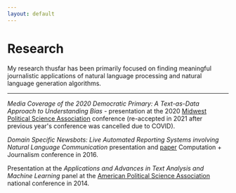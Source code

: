 ```yaml
---
layout: default
---
```


# Research

My research thusfar has been primarily focused on finding meaningful journalistic applications of natural language processing and natural language generation algorithms.

<hr>

_Media Coverage of the 2020 Democratic Primary: A Text-as-Data Approach to Understanding Bias_ - presentation at the 2020 [Midwest Political Science Association](https://convention2.allacademic.com/one/mpsa/mpsa21/index.php?cmd=Online+Program+View+Paper&selected_paper_id=1836353&PHPSESSID=m1ja499f5teq8gr9apsq5mj2d8) conference (re-accepted in 2021 after previous year's conference was cancelled due to COVID).

_Domain Specific Newsbots: Live Automated Reporting Systems involving Natural Language Communication_ presentation and [paper](http://journalism.stanford.edu/cj2016/files/Newsbots.pdf) Computation + Journalism conference in 2016.

Presentation at the _Applications and Advances in Text Analysis and Machine Learning_ panel at the [American Political Science Association](http://www.apsanet.org/portals/54/Files/Programs/FinalePDFFullProgramAPSA2014.pdf) national conference in 2014.
